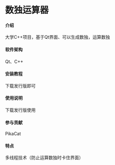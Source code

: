# 数独运算器

#### 介绍
大学C++项目，基于Qt界面、可以生成数独，运算数独

#### 软件架构
Qt、C++

#### 安装教程
下载发行版即可

#### 使用说明
下载发行版使用

#### 参与贡献
PikaCat

#### 特点
多线程技术（防止运算数独时卡住界面）